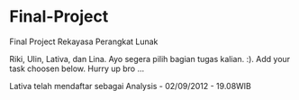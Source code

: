 Final-Project
=============

Final Project Rekayasa Perangkat Lunak

Riki, Ulin, Lativa, dan Lina. Ayo segera pilih bagian tugas kalian. :). Add your task choosen below. Hurry up bro ...

Lativa telah mendaftar sebagai Analysis - 02/09/2012 - 19.08WIB 